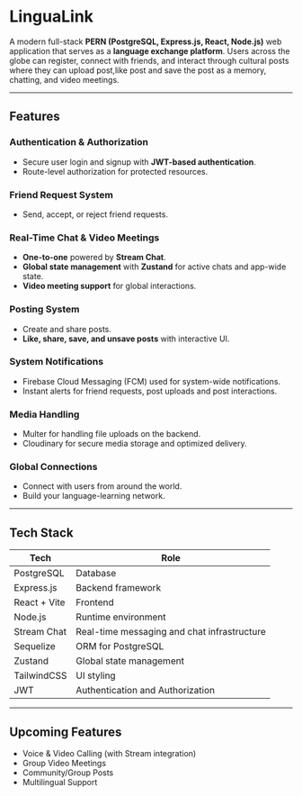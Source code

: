 # LinguaLink

A modern full-stack **PERN (PostgreSQL, Express.js, React, Node.js)** web application that serves as a **language exchange platform**.
Users across the globe can register, connect with friends, and interact through cultural posts where they can upload post,like post and save the  post as a memory, chatting, and video meetings.

---

## Features

### Authentication & Authorization

* Secure user login and signup with **JWT-based authentication**.
* Route-level authorization for protected resources.

### Friend Request System

* Send, accept, or reject friend requests.

### Real-Time Chat & Video Meetings

* **One-to-one** powered by **Stream Chat**.
* **Global state management** with **Zustand** for active chats and app-wide state.
* **Video meeting support** for global interactions.

### Posting System

* Create and share posts.
* **Like, share, save, and unsave posts** with interactive UI.


### System Notifications

* Firebase Cloud Messaging (FCM) used for system-wide notifications.
* Instant alerts for friend requests, post uploads and post interactions.

### Media Handling

* Multer for handling file uploads on the backend.
* Cloudinary for secure media storage and optimized delivery.



### Global Connections

* Connect with users from around the world.
* Build your language-learning network.

---

## Tech Stack

| Tech                  | Role                                        |
| --------------------- | ------------------------------------------- |
| PostgreSQL            | Database                                    |
| Express.js            | Backend framework                           |
| React + Vite          | Frontend                                    |
| Node.js               | Runtime environment                         |
| Stream Chat           | Real-time messaging and chat infrastructure |
| Sequelize             | ORM for PostgreSQL                          |
| Zustand               | Global state management                     |
| TailwindCSS           | UI styling                                  |
| JWT                   | Authentication and Authorization            |

---

## Upcoming Features

* Voice & Video Calling (with Stream integration)
* Group Video Meetings
* Community/Group Posts
* Multilingual Support
